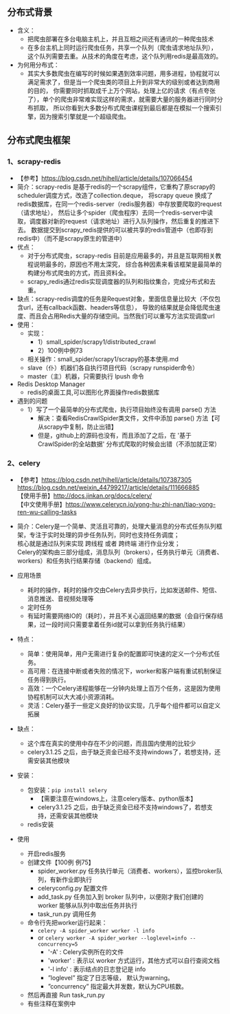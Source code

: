 ## 分布式背景
- 含义：
    - 把爬虫部署在多台电脑主机上，并且互相之间还有通讯的一种爬虫技术
    - 在多台主机上同时运行爬虫任务，共享一个队列（爬虫请求地址队列）， 这个队列需要去重。从技术的角度在考虑，这个队列用redis是最高效的。
- 为何用分布式：
    - 其实大多数爬虫在编写的时候如果遇到效率问题，用多进程，协程就可以满足需求了，但是当一个爬虫类的项目上升到非常大的级别或者达到商用的目的，
      你需要同时抓取成千上万个网站，处理上亿的请求（有点夸张了），单个的爬虫非常难实现这样的需求，就需要大量的服务器进行同时分布抓取，
      所以你看到大多数分布式爬虫课程到最后都是在模拟一个搜索引擎，因为搜索引擎就是一个超级爬虫。

## 分布式爬虫框架      
### 1、scrapy-redis
- 【参考】https://blog.csdn.net/hihell/article/details/107066454
- 简介：scrapy-redis 是基于redis的一个scrapy组件，它重构了原scrapy的scheduler调度方式，改造了collection.deque，
        将scrapy queue 换成了redis数据库，在同一个redis-server（redis服务器）中存放要爬取的request（请求地址），
        然后让多个spider（爬虫程序）去同一个redis-server中读取，调度器对新的request（请求地址）进行入队列操作，然后重复的推进下去。
        数据提交到scrapy_redis提供的可以被共享的redis管道中（也即存到redis中）（而不是scrapy原生的管道中）
- 优点：
    - 对于分布式爬虫，scrapy-redis 目前是应用最多的，并且是互联网相关教程说明最多的，原因也不用太深究，
      综合各种因素来看该框架是最简单的构建分布式爬虫的方式，而且资料全。
    - scrapy_redis通过redis实现调度器的队列和指纹集合，完成分布式和去重。
- 缺点：scrapy-redis调度的任务是Request对象，里面信息量比较大（不仅包含url，还有callback函数、headers等信息），
        导致的结果就是会降低爬虫速度、而且会占用Redis大量的存储空间。当然我们可以重写方法实现调度url
- 使用：
    - 实现： 
        - 1）small_spider/scrapy1/distributed_crawl
        - 2）100例中例73
    - 相关操作：small_spider/scrapy1/scrapy的基本使用.md
    - slave（仆）机器们各自执行项目代码（scrapy runspider命令）
    - master（主）机器，只需要执行 lpush 命令
- Redis Desktop Manager
    - redis的桌面工具,可以图形化界面操作redis数据库
- 遇到的问题
    - 1）写了一个最简单的分布式爬虫，执行项目始终没有调用 parse() 方法
        - 解决：查看RedisCrawlSpider类文件，文件中添加 parse() 方法【可从scrapy中复制，防止出错】
        - 但是，github上的源码也没有，而且添加了之后，在 '基于CrawlSpider的全站数据' 分布式爬取的时候会出错（不添加就正常）
    
### 2、celery
- 【参考】https://blog.csdn.net/hihell/article/details/107387305  
        https://blog.csdn.net/weixin_44799217/article/details/111666885  
  【使用手册】http://docs.jinkan.org/docs/celery/  
  【中文使用手册】https://www.celerycn.io/yong-hu-zhi-nan/tiao-yong-ren-wu-calling-tasks
  
- 简介：Celery是一个简单、灵活且可靠的，处理大量消息的分布式任务队列框架，专注于实时处理的异步任务队列，同时也支持任务调度；  
       核心就是通过队列来实现 跨线程 或者 跨终端 进行作业分发；  
       Celery的架构由三部分组成，消息队列（brokers），任务执行单元（消费者、workers）和任务执行结果存储（backend）组成。
- 应用场景
    - 耗时的操作，耗时的操作交由Celery去异步执行，比如发送邮件、短信、消息推送、音视频处理等
    - 定时任务
    - 有延时需要网络IO的（耗时），并且不关心返回结果的数据（会自行保存结果，过一段时间只需要拿着任务id就可以拿到任务执行结果）
- 特点：
    - 简单：使用简单，用户无需进行复杂的配置即可快速的定义一个分布式任务。
    - 高可用：在连接中断或者失败的情况下，worker和客户端有重试机制保证任务得到执行。
    - 高效：一个Celery进程能够在一分钟内处理上百万个任务，这是因为使用协程机制可以大大减小资源消耗。
    - 灵活：Celery基于一些定义良好的协议实现，几乎每个组件都可以自定义拓展
- 缺点：
    - 这个库在真实的使用中存在不少的问题，而且国内使用的比较少
    - celery3.1.25 之后，由于缺乏资金已经不支持windows了，若想支持，还需安装其他模块
- 安装：
    - 包安装：`pip install selery` 
        - 【需要注意在windows上，注意celery版本、python版本】
        - celery3.1.25 之后，由于缺乏资金已经不支持windows了，若想支持，还需安装其他模块
    - redis安装
- 使用
    - 开启redis服务
    - 创建文件【100例 例75】
        - spider_worker.py  任务执行单元（消费者、workers），监控broker队列，有新作业即执行
        - celeryconfig.py   配置文件
        - add_task.py       任务加入到 broker 队列中，以便刚才我们创建的 worker 能够从队列中取出任务并执行
        - task_run.py       调用任务
    - 命令行先把worker运行起来： 
        - `celery -A spider_worker worker -l info`
        - or `celery worker -A spider_worker --loglevel=info --concurrency=5`
            - '-A' : Celery实例所在的文件
            - 'worker' : 表示以 worker 方式运行，其他方式可以自行查阅文档
            - '-l info' :  表示结点的日志登记是 info
            - ”loglevel” 指定了日志等级， 默认为warning。
            - ”concurrency” 指定最大并发数，默认为CPU核数。
    - 然后再直接 Run task_run.py
    - 有些注释在案例中